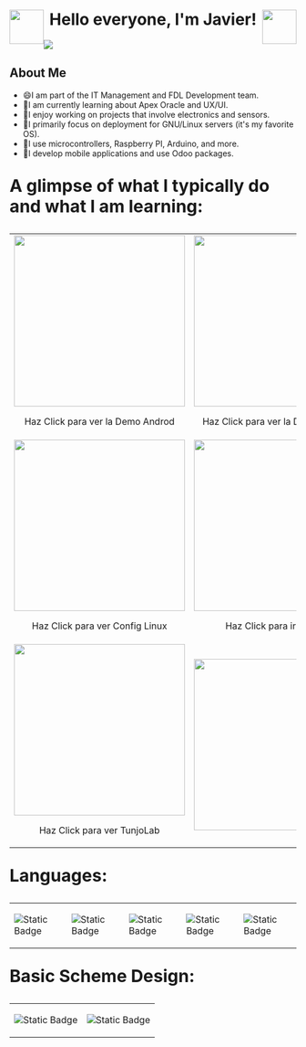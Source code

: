 <h1 align="center">
	<img src="https://fcit.usf.edu/matrix/wp-content/uploads/2017/01/DanceBot-3-Sm.gif" width="60" style="float: right;">
	<b>Hello everyone, I'm Javier!</b>
	<img src="https://fcit.usf.edu/matrix/wp-content/uploads/2017/01/DanceBot-3-Sm.gif" width="60" style="float: left;">
</h1>
<div>
	<img src="https://i.imgur.com/XJNgvRY.png">
</div>

<h2><b>About Me</b></h2>

* 😄I am part of the IT Management and FDL Development team.
* 🤔I am currently learning about Apex Oracle and UX/UI.
* 🌱I enjoy working on projects that involve electronics and sensors.
* 💬I primarily focus on deployment for GNU/Linux servers (it's my favorite OS).
* 🤔I use microcontrollers, Raspberry PI, Arduino, and more.
* 🤔I develop mobile applications and use Odoo packages.

<p style="font-size: 30px;"><b>A glimpse of what I typically do and what I am learning:</b></p>
	
<table>
	<tr>
            <td>
            	<a href="https://youtu.be/w8K4xpws4mY?si=9QIqghWKXrJ5_R-E">
            		<img src="https://i.imgur.com/dvwy07J.png" width="300">
            	</a>
            	<p align="center">Haz Click para ver la Demo Androd</p>
            </td>
            <td>
            	<a href="https://youtu.be/okLMnjpJe8k?si=RJJmQKuZpC2C1b19">
            		<img src="https://i.imgur.com/UdBK6wY.png" width="300">
            	</a>
            	<p align="center">Haz Click para ver la Demo Odoo14</p>
            </td>
        </tr>
        <tr>
            <td>
            	<a href="https://youtu.be/YTB9Kal7uP4?si=wjXqxnrU9mAlxU54">
            		<img src="https://i.imgur.com/MQqHCKj.png" width="300">
            	</a>
            	<p align="center">Haz Click para ver Config Linux</p>
            </td>
            <td>
            	<a href="https://youtu.be/feXoikYnfog?si=yVPi2y9xRxroQWiS">
            		<img src="https://i.imgur.com/oAQS94k.png" width="300">
            	</a>
		    <p align="center">Haz Click para ir al Demo</p>
            </td>
        </tr>
        <tr>
        	<td>
        		<a href="https://youtu.be/sp_Y2suuNGo">
        			<img src="https://i.imgur.com/TeYR0Fg.png" width="300">
        		</a>
        		<p align="center">Haz Click para ver TunjoLab</p>
        	</td>
            <td>
		    <img src="https://cdn.dribbble.com/users/1478340/screenshots/5590733/media/8ac3737ac4a0d3c5645f57ea22c81514.gif" width="300"></td>
        </tr>
</table>

<p style="font-size: 30px;"><b>Languages:</b></p>

<table border="0">
	<tr>
		<td>

   ![Static Badge](https://img.shields.io/badge/Python-light?style=for-the-badge&logo=Python&color=%233b5fc1)

</td>
  
<td>

  ![Static Badge](https://img.shields.io/badge/C%20For%20PICS-light?style=for-the-badge&logo=C&color=%239a93c1)

		
</td>
<td>
  
  ![Static Badge](https://img.shields.io/badge/Dart-light?style=for-the-badge&logo=Dart&color=%23ec7f36)

			
</td>
<td>
  
  ![Static Badge](https://img.shields.io/badge/Arduino-light?style=for-the-badge&logo=Arduino&color=%236cb9c1)

</td>	

<td>

![Static Badge](https://img.shields.io/badge/Java-gray?style=for-the-badge&logo=JAVA&color=%23dee1ec)

 
</td>
	</tr>
</table>

<p style="font-size: 30px;"><b>Basic Scheme Design:</b></p>

<table>
	<tr>
		<td>

  ![Static Badge](https://img.shields.io/badge/html-gray?style=for-the-badge&logo=HTML&color=%23eca95d)

			
</td>

  <td>

  ![Static Badge](https://img.shields.io/badge/html-gray?style=for-the-badge&logo=CSS&color=%2378a1ec)

	  
  </td>
	</tr>
</table>

<!--
**JavierElecDev/JavierElecDev** is a ✨ _special_ ✨ repository because its `README.md` (this file) appears on your GitHub profile.

Here are some ideas to get you started:

- 🔭 I’m currently working on ...
- 🌱 I’m currently learning ...
- 👯 I’m looking to collaborate on ...
- 🤔 I’m looking for help with ...
- 💬 Ask me about ...
- 📫 How to reach me: ...
- 😄 Pronouns: ...
- ⚡ Fun fact: ...
-👋
-->
